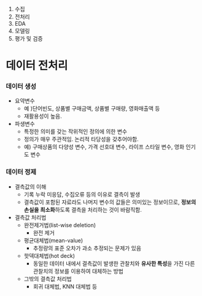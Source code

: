 1. 수집
2. 전처리
3. EDA
4. 모델링
5. 평가 및 검증 



# 데이터 전처리 

### 데이터 생성

- 요약변수
  - 예 )단어빈도, 상품별 구매금액, 상품별 구매량, 영화매출액 등
  - 재활용성이 높음.
- 파생변수
  - 특정한 의미를 갖는 작위적인 정의에 의한 변수
  - 정의가 매우 주관적임. 논리적 타당성을 갖추어야함.
  - 예) 구매상품의 다양성 변수, 가격 선호대 변수, 라이프 스타일 변수, 영화 인기도 변수

### 데이터 정제

- 결측값의 이해
  - 기록 누락 미응답, 수집오류 등의 이유로 결측이 발생
  - 결측값이 포함된 자료라도 나머지 변수의 값들은 의미있는 정보이므로, **정보의 손실을 최소화**하도록 결측을 처리하는 것이 바람직함.
- 결측값 처리법
  - 완전제거법(list-wise deletion)
    - 완전 제거
  - 평균대체법(mean-value)
    - 추정량의 표준 오차가 과소 추정되는 문제가 있음
  - 핫덱대체법(hot deck)
    - 동일한 데이터 내에서 결측값이 발생한 관찰치와 **유사한 특성**을 가진 다른 관찰치의 정보를 이용하여 대체하는 방법
  - 그밖의 결측값 처리법
    - 회귀 대체법, KNN 대체법 등